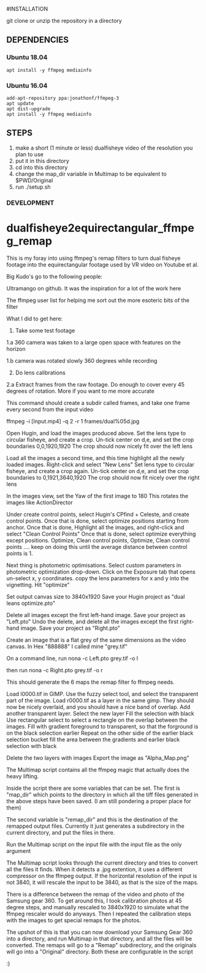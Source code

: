 
#INSTALLATION

git clone or unzip the repository in a directory

## DEPENDENCIES

### Ubuntu 18.04

```
apt install -y ffmpeg mediainfo
```

### Ubuntu 16.04

```
add-apt-repository ppa:jonathonf/ffmpeg-3
apt update
apt dist-upgrade
apt install -y ffmpeg mediainfo
```

## STEPS

1. make a short (1 minute or less) dualfisheye video of the resolution you plan to use
2. put it in this directory
3. cd into this directory
4. change the map\_dir variable in Multimap to be equivalent to $PWD/Original
5. run ./setup.sh

### DEVELOPMENT
# dualfisheye2equirectangular_ffmpeg_remap
This is my foray into using ffmpeg's remap filters to turn dual fisheye
footage into the equirectangular footage used by VR video on Youtube
et al.

Big Kudo's go to the following people:

Ultramango on github. It was the inspiration for a lot of the work here

The ffmpeg user list for helping me sort out the more esoteric bits of the
  filter

What I did to get here:
1. Take some test footage

  1.a 360 camera was taken to a large open space with features on the horizon

  1.b camera was rotated slowly 360 degrees while recording

2. Do lens calibrations

  2.a Extract frames from the raw footage. Do enough to cover every 45
      degrees of rotation. More if you want to me more accurate

This command should create a subdir called frames, and take one frame every
  second from the input video

ffmpeg -i [Input.mp4] -q 2 -r 1 frames/dual%05d.jpg

Open Hugin, and load the images produced above.
Set the lens type to circular fisheye, and create a crop.
Un-tick center on d,e, and set the crop boundaries 0,0,1920,1920
The crop should now nicely fit over the left lens

Load all the images a second time, and this time highlight all the newly loaded
  images.
Right-click and select "New Lens"
Set lens type to circular fisheye, and create a crop again.
Un-tick center on d,e, and set the crop boundaries to 0,1921,3640,1920
The crop should now fit nicely over the right lens

In the images view, set the Yaw of the first image to 180
This rotates the images like ActionDirector

Under create control points, select Hugin's CPfind + Celeste, and create control
  points.
Once that is done, select optimize positions starting from anchor.
Once that is done, Highlight all the images, and right-click and select "Clean
  Control Points"
Once that is done, select optimize everything except positions.
Optimize,
Clean control points,
Optimize,
Clean control points
....
keep on doing this until the average distance between control points is 1.

Next thing is photometric optimisations.
Select custom parameters in photometric optimization drop-down.
Click on the Exposure tab that opens
un-select x, y coordinates.
copy the lens parameters for x and y into the vignetting.
Hit "optimize"


Set output canvas size to 3840x1920
Save your Hugin project as "dual leans optimize.pto"

Delete all images except the first left-hand image.
Save your project as "Left.pto"
Undo the delete, and delete all the images except the first right-hand image.
Save your project as "Right.pto"

Create an image that is a flat grey of the same dimensions as the video canvas.
In Hex "888888"
I called mine "grey.tif"

On a command line, run
nona -c Left.pto grey.tif -o l

then run
nona -c Right.pto grey.tif -o r

This should generate the 6 maps the remap filter fo ffmpeg needs.

Load l0000.tif in GIMP.
Use the fuzzy select tool, and select the transparent part of the image.
Load r0000.tif as a layer in the same gimp.
They should now be nicely overlaid, and you should have a nice band of overlap.
Add another transparent layer.
Select the new layer
Fill the selection with black
Use rectangular select to select a rectangle on the overlap between the images.
Fill with gradient foreground to transparent, so that the forground is on the
black selection earlier
Repeat on the other sidie of the earlier black selection
bucket fill the area between the gradients and earlier black selection with
black

Delete the two layers with images
Export the image as "Alpha_Map.png"

The Multimap script contains all the ffmpeg magic that actually does the
heavy lifting.

Inside the script there are some variables that can be set.
The first is "map_dir" which points to the directory in which all the tiff
files generated in the above steps have been saved. (I am still pondering
a proper place for them)

The second variable is "remap_dir" and this is the destination of the
remapped output files. Currently it just generates a subdirectory in the
current directory, and put the files in there.


Run the Multimap script on the input file with the input file as the only
argument

The Multimap script looks through the current directory and tries to convert all
the files it finds. When it detects a .jpg extention, it uses a different
compressor on the ffmpeg output. If the horizontal resolution of the input is
not 3840, it will rescale the input to be 3840, as that is the size of the
maps.

There is a difference between the remap of the video and photo of the Samsung
gear 360. To get around this, I took calibration photos at 45 degree steps,
and manually rescaled to 3840x1920 to simulate what the ffmpeg rescaler would
do anyways. Then I repeated the calibration steps with the images to get
special remaps for the photos.

The upshot of this is that you can now download your Samsung Gear 360 into
a directory, and run Multimap in that directory, and all the files will be
converted. The remaps will go to a "Remap" subdirectory, and the originals
will go into a "Original" directory. Both these are configurable in the script


:)
